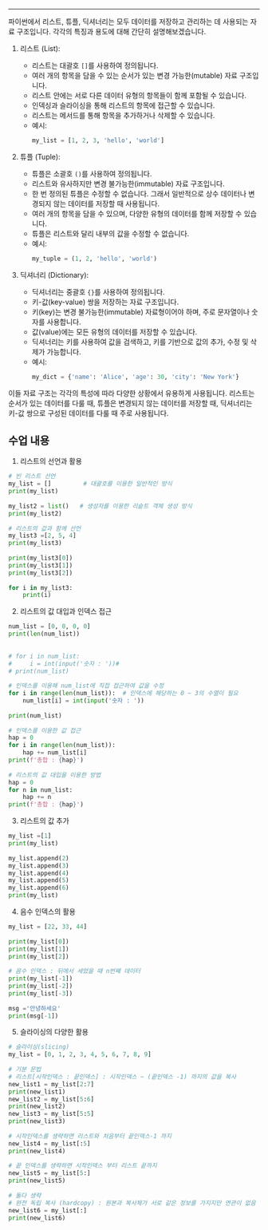 
---
파이썬에서 리스트, 튜플, 딕셔너리는 모두 데이터를 저장하고 관리하는 데 사용되는 자료 구조입니다. 각각의 특징과 용도에 대해 간단히 설명해보겠습니다.

1. 리스트 (List):
   - 리스트는 대괄호 `[]`를 사용하여 정의됩니다.
   - 여러 개의 항목을 담을 수 있는 순서가 있는 변경 가능한(mutable) 자료 구조입니다.
   - 리스트 안에는 서로 다른 데이터 유형의 항목들이 함께 포함될 수 있습니다.
   - 인덱싱과 슬라이싱을 통해 리스트의 항목에 접근할 수 있습니다.
   - 리스트는 메서드를 통해 항목을 추가하거나 삭제할 수 있습니다.
   - 예시: 
     ```python
     my_list = [1, 2, 3, 'hello', 'world']
     ```

2. 튜플 (Tuple):
   - 튜플은 소괄호 `()`를 사용하여 정의됩니다.
   - 리스트와 유사하지만 변경 불가능한(immutable) 자료 구조입니다.
   - 한 번 정의된 튜플은 수정할 수 없습니다. 그래서 일반적으로 상수 데이터나 변경되지 않는 데이터를 저장할 때 사용됩니다.
   - 여러 개의 항목을 담을 수 있으며, 다양한 유형의 데이터를 함께 저장할 수 있습니다.
   - 튜플은 리스트와 달리 내부의 값을 수정할 수 없습니다.
   - 예시:
     ```python
     my_tuple = (1, 2, 'hello', 'world')
     ```

3. 딕셔너리 (Dictionary):
   - 딕셔너리는 중괄호 `{}`를 사용하여 정의됩니다.
   - 키-값(key-value) 쌍을 저장하는 자료 구조입니다.
   - 키(key)는 변경 불가능한(immutable) 자료형이어야 하며, 주로 문자열이나 숫자를 사용합니다.
   - 값(value)에는 모든 유형의 데이터를 저장할 수 있습니다.
   - 딕셔너리는 키를 사용하여 값을 검색하고, 키를 기반으로 값의 추가, 수정 및 삭제가 가능합니다.
   - 예시:
     ```python
     my_dict = {'name': 'Alice', 'age': 30, 'city': 'New York'}
     ```

이들 자료 구조는 각각의 특성에 따라 다양한 상황에서 유용하게 사용됩니다. 리스트는 순서가 있는 데이터를 다룰 때, 튜플은 변경되지 않는 데이터를 저장할 때, 딕셔너리는 키-값 쌍으로 구성된 데이터를 다룰 때 주로 사용됩니다.


## 수업 내용
1. 리스트의 선언과 활용
```python
# 빈 리스트 선언  
my_list = []         # 대괄호를 이용한 일반적인 방식  
print(my_list)  
  
my_list2 = list()   # 생성자를 이용한 리슽트 객체 생성 방식  
print(my_list2)  
  
# 리스트의 값과 함께 선언  
my_list3 =[2, 5, 4]  
print(my_list3)  
  
print(my_list3[0])  
print(my_list3[1])  
print(my_list3[2])  
  
for i in my_list3:  
    print(i)
```

2. 리스트의 값 대입과 인덱스 접근
```python
num_list = [0, 0, 0, 0]  
print(len(num_list))  
  
  
# for i in num_list:  
#     i = int(input('숫자 : '))#  
# print(num_list)  
  
# 인덱스를 이용해 num_list에 직접 접근하여 값을 수정  
for i in range(len(num_list)):  # 인덱스에 해당하는 0 ~ 3의 수열이 필요  
    num_list[i] = int(input('숫자 : '))  
  
print(num_list)  
  
# 인덱스를 이용한 값 접근  
hap = 0  
for i in range(len(num_list)):  
    hap += num_list[i]  
print(f'총합 : {hap}')  
  
# 리스트의 값 대입을 이용한 방법  
hap = 0  
for n in num_list:  
    hap += n  
print(f'총합 : {hap}')
```

3. 리스트의 값 추가
```python
my_list =[1]  
print(my_list)  
  
my_list.append(2)  
my_list.append(3)  
my_list.append(4)  
my_list.append(5)  
my_list.append(6)  
print(my_list)
```

4. 음수 인덱스의 활용
```python
my_list = [22, 33, 44]  
  
print(my_list[0])  
print(my_list[1])  
print(my_list[2])  
  
# 음수 인덱스 : 뒤에서 세었을 때 n번째 데이터  
print(my_list[-1])  
print(my_list[-2])  
print(my_list[-3])  
  
msg ='안녕하세요'  
print(msg[-1])
```

5. 슬라이싱의 다양한 활용 
```python
# 슬라이싱(slicing)  
my_list = [0, 1, 2, 3, 4, 5, 6, 7, 8, 9]  
  
# 기분 문법  
# 리스트[시작인덱스 : 끝인덱스] : 시작인덱스 ~ (끝인덱스 -1) 까지의 값을 복사  
new_list1 = my_list[2:7]  
print(new_list1)  
new_list2 = my_list[5:6]  
print(new_list2)  
new_list3 = my_list[5:5]  
print(new_list3)  
  
# 시작인덱스를 생략하면 리스트와 처음부터 끝인덱스-1 까지  
new_list4 = my_list[:5]  
print(new_list4)  
  
# 끝 인덱스를 생략하면 시작인덱스 부터 리스트 끝까지  
new_list5 = my_list[5:]  
print(new_list5)  
  
# 둘다 생략  
# 완전 독립 복사 (hardcopy) : 원본과 복사체가 서로 같은 정보를 가지지만 연관이 없음
new_list6 = my_list[:]  
print(new_list6)
```